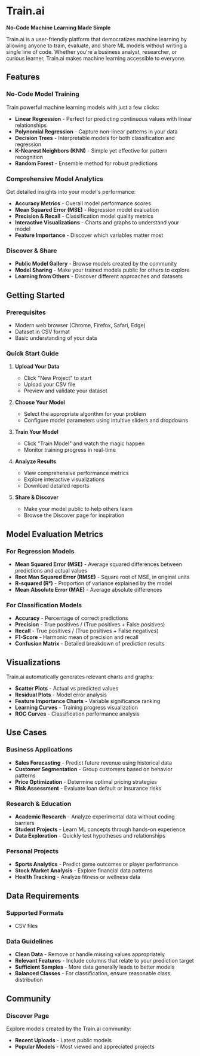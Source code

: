 # Train.ai

**No-Code Machine Learning Made Simple**

Train.ai is a user-friendly platform that democratizes machine learning by allowing anyone to train, evaluate, and share ML models without writing a single line of code. Whether you're a business analyst, researcher, or curious learner, Train.ai makes machine learning accessible to everyone.

## Features

### **No-Code Model Training**

Train powerful machine learning models with just a few clicks:

-   **Linear Regression** - Perfect for predicting continuous values with linear relationships
-   **Polynomial Regression** - Capture non-linear patterns in your data
-   **Decision Trees** - Interpretable models for both classification and regression
-   **K-Nearest Neighbors (KNN)** - Simple yet effective for pattern recognition
-   **Random Forest** - Ensemble method for robust predictions

### **Comprehensive Model Analytics**

Get detailed insights into your model's performance:

-   **Accuracy Metrics** - Overall model performance scores
-   **Mean Squared Error (MSE)** - Regression model evaluation
-   **Precision & Recall** - Classification model quality metrics
-   **Interactive Visualizations** - Charts and graphs to understand your model
-   **Feature Importance** - Discover which variables matter most

### **Discover & Share**

-   **Public Model Gallery** - Browse models created by the community
-   **Model Sharing** - Make your trained models public for others to explore
-   **Learning from Others** - Discover different approaches and datasets

## Getting Started

### Prerequisites

-   Modern web browser (Chrome, Firefox, Safari, Edge)
-   Dataset in CSV format
-   Basic understanding of your data

### Quick Start Guide

1.  **Upload Your Data**
    
    -   Click "New Project" to start
    -   Upload your CSV file
    -   Preview and validate your dataset
2.  **Choose Your Model**
    
    -   Select the appropriate algorithm for your problem
    -   Configure model parameters using intuitive sliders and dropdowns
3.  **Train Your Model**
    
    -   Click "Train Model" and watch the magic happen
    -   Monitor training progress in real-time
4.  **Analyze Results**
    
    -   View comprehensive performance metrics
    -   Explore interactive visualizations
    -   Download detailed reports
5.  **Share & Discover**
    
    -   Make your model public to help others learn
    -   Browse the Discover page for inspiration

## Model Evaluation Metrics

### For Regression Models

-   **Mean Squared Error (MSE)** - Average squared differences between predictions and actual values
-   **Root Man Squared Error (RMSE)** - Square root of MSE, in original units
-   **R-squared (R²)** - Proportion of variance explained by the model
-   **Mean Absolute Error (MAE)** - Average absolute differences

### For Classification Models

-   **Accuracy** - Percentage of correct predictions
-   **Precision** - True positives / (True positives + False positives)
-   **Recall** - True positives / (True positives + False negatives)
-   **F1-Score** - Harmonic mean of precision and recall
-   **Confusion Matrix** - Detailed breakdown of prediction results

## Visualizations

Train.ai automatically generates relevant charts and graphs:

-   **Scatter Plots** - Actual vs predicted values
-   **Residual Plots** - Model error analysis
-   **Feature Importance Charts** - Variable significance ranking
-   **Learning Curves** - Training progress visualization
-   **ROC Curves** - Classification performance analysis

## Use Cases

### Business Applications

-   **Sales Forecasting** - Predict future revenue using historical data
-   **Customer Segmentation** - Group customers based on behavior patterns
-   **Price Optimization** - Determine optimal pricing strategies
-   **Risk Assessment** - Evaluate loan default or insurance risks

### Research & Education

-   **Academic Research** - Analyze experimental data without coding barriers
-   **Student Projects** - Learn ML concepts through hands-on experience
-   **Data Exploration** - Quickly test hypotheses and relationships

### Personal Projects

-   **Sports Analytics** - Predict game outcomes or player performance
-   **Stock Market Analysis** - Explore financial data patterns
-   **Health Tracking** - Analyze fitness or wellness data

## Data Requirements

### Supported Formats

-   CSV files

### Data Guidelines

-   **Clean Data** - Remove or handle missing values appropriately
-   **Relevant Features** - Include columns that relate to your prediction target
-   **Sufficient Samples** - More data generally leads to better models
-   **Balanced Classes** - For classification, ensure reasonable class distribution

##  Community

### Discover Page

Explore models created by the Train.ai community:

-   **Recent Uploads** - Latest public models
-   **Popular Models** - Most viewed and appreciated projects
